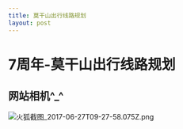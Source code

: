 ```yaml
---
title: 莫干山出行线路规划
layout: post
---
```

# 7周年-莫干山出行线路规划
<!-- more -->

## 网站相机^_^
![火狐截图_2017-06-27T09-27-58.075Z.png](https://ooo.0o0.ooo/2017/06/27/5952254123292.png)